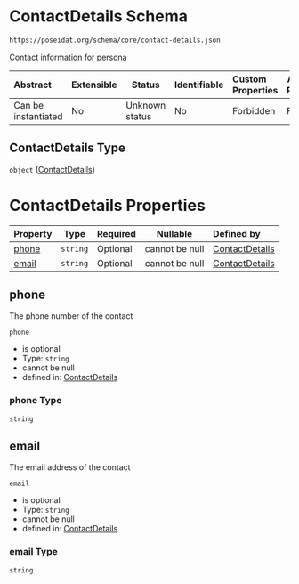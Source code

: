 # ContactDetails Schema

```txt
https://poseidat.org/schema/core/contact-details.json
```

Contact information for persona


| Abstract            | Extensible | Status         | Identifiable | Custom Properties | Additional Properties | Access Restrictions | Defined In                                                                       |
| :------------------ | ---------- | -------------- | ------------ | :---------------- | --------------------- | ------------------- | -------------------------------------------------------------------------------- |
| Can be instantiated | No         | Unknown status | No           | Forbidden         | Forbidden             | none                | [contact-details.json](schemas/core/contact-details.json "open original schema") |

## ContactDetails Type

`object` ([ContactDetails](contact-details.md))

# ContactDetails Properties

| Property        | Type     | Required | Nullable       | Defined by                                                                                                                           |
| :-------------- | -------- | -------- | -------------- | :----------------------------------------------------------------------------------------------------------------------------------- |
| [phone](#phone) | `string` | Optional | cannot be null | [ContactDetails](contact-details-properties-phone.md "https&#x3A;//poseidat.org/schema/core/contact-details.json#/properties/phone") |
| [email](#email) | `string` | Optional | cannot be null | [ContactDetails](contact-details-properties-email.md "https&#x3A;//poseidat.org/schema/core/contact-details.json#/properties/email") |

## phone

The phone number of the contact


`phone`

-   is optional
-   Type: `string`
-   cannot be null
-   defined in: [ContactDetails](contact-details-properties-phone.md "https&#x3A;//poseidat.org/schema/core/contact-details.json#/properties/phone")

### phone Type

`string`

## email

The email address of the contact


`email`

-   is optional
-   Type: `string`
-   cannot be null
-   defined in: [ContactDetails](contact-details-properties-email.md "https&#x3A;//poseidat.org/schema/core/contact-details.json#/properties/email")

### email Type

`string`
